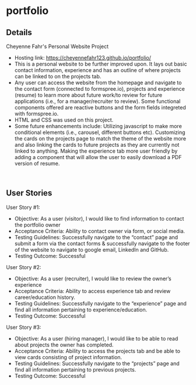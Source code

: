 # portfolio
## Details
Cheyenne Fahr's Personal Website Project 
* Hosting link: https://cheyennefahr123.github.io/portfolio/
* This is a personal website to be further improved upon. It lays out basic contact information, experience and has an outline of where projects can be linked to on the projects tab.
* Any user can access the website from the homepage and navigate to the contact form (connected to formspree.io), projects and experience (resume) to learn more about future work/to review for future applications (i.e., for a manager/recruiter to review). Some functional components offered are reactive buttons and the form fields integreted with formspree.io. 
* HTML and CSS was used on this project. 
* Some future enhancements include: Utilizing javascript to make more conditional elements (i.e., carousel, different buttons etc). Customizing the cards on the projects page to match the theme of the website more and also linking the cards to future projects as they are currently not linked to anything. Making the experience tab more user friendly by adding a component that will allow the user to easily download a PDF version of resume. 
<br>

## User Stories
User Story #1: 
* Objective: As a user (visitor), I would like to find information to contact the portfolio owner
* Acceptance Criteria: Ability to contact owner via form, or social media. 
* Testing Guidelines: Successfully navigate to the “contact” page and submit a form via the contact forms & successfully navigate to the footer of the website to navigate to google email, LinkedIn and GitHub. 
* Testing Outcome: Successful 

User Story #2:
* Objective: As a user (recruiter), I would like to review the owner’s experience
* Acceptance Criteria: Ability to access experience tab and review career/education history. 
* Testing Guidelines: Successfully navigate to the “experience” page and find all information pertaining to experience/education. 
* Testing Outcome: Successful 

User Story #3: 
* Objective: As a user (hiring manager), I would like to be able to read about projects the owner has completed.
* Acceptance Criteria: Ability to access the projects tab and be able to view cards consisting of project information.
* Testing Guidelines: Successfully navigate to the “projects” page and find all information pertaining to previous projects.
* Testing Outcome: Successful 


